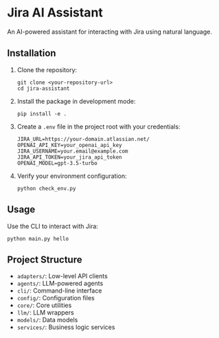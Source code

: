 # Jira AI Assistant

An AI-powered assistant for interacting with Jira using natural language.

## Installation

1. Clone the repository:
   ```
   git clone <your-repository-url>
   cd jira-assistant
   ```

2. Install the package in development mode:
   ```
   pip install -e .
   ```

3. Create a `.env` file in the project root with your credentials:
   ```
   JIRA_URL=https://your-domain.atlassian.net/
   OPENAI_API_KEY=your_openai_api_key
   JIRA_USERNAME=your.email@example.com
   JIRA_API_TOKEN=your_jira_api_token
   OPENAI_MODEL=gpt-3.5-turbo
   ```

4. Verify your environment configuration:
   ```
   python check_env.py
   ```

## Usage

Use the CLI to interact with Jira:

```
python main.py hello
```

## Project Structure

- `adapters/`: Low-level API clients
- `agents/`: LLM-powered agents
- `cli/`: Command-line interface
- `config/`: Configuration files
- `core/`: Core utilities
- `llm/`: LLM wrappers
- `models/`: Data models
- `services/`: Business logic services
